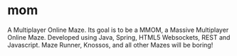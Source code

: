 # mom
A Multiplayer Online Maze. Its goal is to be a MMOM, a Massive Multiplayer Online Maze. Developed using Java, Spring, HTML5 Websockets, REST and Javascript. Maze Runner, Knossos, and all other Mazes will be boring!
